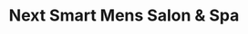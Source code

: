 ---
title: "Next Smart Mens Salon & Spa"
url: /karachi/next-smart-mens-salon-and-spa/
shop: beauty
---
